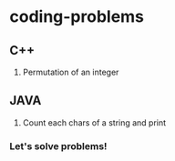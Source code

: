 # coding-problems

## C++

1. Permutation of an integer

## JAVA

1. Count each chars of a string and print 

### Let's solve problems!
